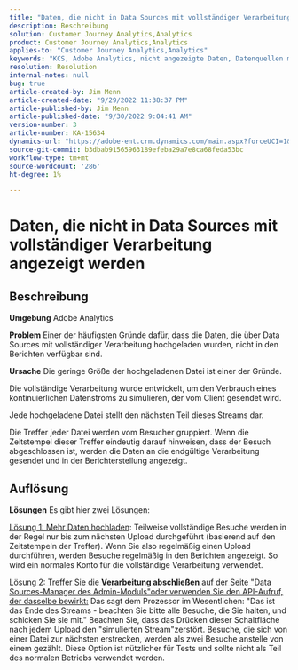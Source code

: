 ```yaml
---
title: "Daten, die nicht in Data Sources mit vollständiger Verarbeitung angezeigt werden"
description: Beschreibung
solution: Customer Journey Analytics,Analytics
product: Customer Journey Analytics,Analytics
applies-to: "Customer Journey Analytics,Analytics"
keywords: "KCS, Adobe Analytics, nicht angezeigte Daten, Datenquellen mit vollständiger Verarbeitung, Best Practices"
resolution: Resolution
internal-notes: null
bug: true
article-created-by: Jim Menn
article-created-date: "9/29/2022 11:38:37 PM"
article-published-by: Jim Menn
article-published-date: "9/30/2022 9:04:41 AM"
version-number: 3
article-number: KA-15634
dynamics-url: "https://adobe-ent.crm.dynamics.com/main.aspx?forceUCI=1&pagetype=entityrecord&etn=knowledgearticle&id=16d995d4-4f40-ed11-9db1-0022480866ad"
source-git-commit: b3dbab91565963189efeba29a7e8ca68feda53bc
workflow-type: tm+mt
source-wordcount: '286'
ht-degree: 1%

---
```


# Daten, die nicht in Data Sources mit vollständiger Verarbeitung angezeigt werden

## Beschreibung


<b>Umgebung</b>
Adobe Analytics

<b>Problem</b>
Einer der häufigsten Gründe dafür, dass die Daten, die über Data Sources mit vollständiger Verarbeitung hochgeladen wurden, nicht in den Berichten verfügbar sind.

<b>Ursache</b>
Die geringe Größe der hochgeladenen Datei ist einer der Gründe.

Die vollständige Verarbeitung wurde entwickelt, um den Verbrauch eines kontinuierlichen Datenstroms zu simulieren, der vom Client gesendet wird.

Jede hochgeladene Datei stellt den nächsten Teil dieses Streams dar.

Die Treffer jeder Datei werden vom Besucher gruppiert. Wenn die Zeitstempel dieser Treffer eindeutig darauf hinweisen, dass der Besuch abgeschlossen ist, werden die Daten an die endgültige Verarbeitung gesendet und in der Berichterstellung angezeigt.


## Auflösung


<b>Lösungen</b>
Es gibt hier zwei Lösungen:

<u>Lösung 1: Mehr Daten hochladen</u>: Teilweise vollständige Besuche werden in der Regel nur bis zum nächsten Upload durchgeführt (basierend auf den Zeitstempeln der Treffer). Wenn Sie also regelmäßig einen Upload durchführen, werden Besuche regelmäßig in den Berichten angezeigt.
So wird ein normales Konto für die vollständige Verarbeitung verwendet.

<u>Lösung 2: Treffer Sie die <b>Verarbeitung abschließen</b> auf der Seite &quot;Data Sources-Manager des Admin-Moduls&quot;oder verwenden Sie den API-Aufruf, der dasselbe bewirkt:</u>
Das sagt dem Prozessor im Wesentlichen: &quot;Das ist das Ende des Streams - beachten Sie bitte alle Besuche, die Sie halten, und schicken Sie sie mit.&quot;
Beachten Sie, dass das Drücken dieser Schaltfläche nach jedem Upload den &quot;simulierten Stream&quot;zerstört.
Besuche, die sich von einer Datei zur nächsten erstrecken, werden als zwei Besuche anstelle von einem gezählt.
Diese Option ist nützlicher für Tests und sollte nicht als Teil des normalen Betriebs verwendet werden.
